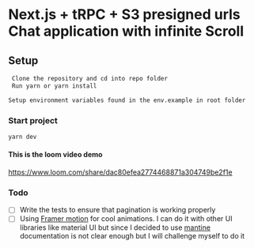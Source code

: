 # Next.js + tRPC + S3 presigned urls Chat application with infinite Scroll

## Setup

```bash
 Clone the repository and cd into repo folder
 Run yarn or yarn install
```
```bash
Setup environment variables found in the env.example in root folder
```
### Start project

```bash
yarn dev 
```

#### This is the loom video demo

https://www.loom.com/share/dac80efea2774468871a304749be2f1e

### Todo
- [ ] Write the tests to ensure that pagination is working properly
- [ ] Using [Framer motion](https://www.framer.com/motion/) for cool animations. I can do it with other UI libraries like material UI but since I decided to use [mantine](https://mantine.dev/) documentation is not clear enough but I will challenge myself to do it
